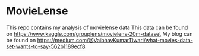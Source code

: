 # MovieLense
This repo contains my analysis of movielense data 
This data can be found on https://www.kaggle.com/grouplens/movielens-20m-dataset
My blog can be found on https://medium.com/@VaibhavKumarTiwari/what-movies-data-set-wants-to-say-562b1189ecf8
